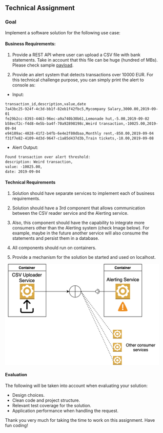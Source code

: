 ## Technical Assignment

### Goal

Implement a software solution for the following use case:

#### Business Requirements:

1. Provide a REST API where user can upload a CSV file with bank statements. 
Take in account that this file can be huge (hundred of MBs).
Please check sample [payload](statements.csv).

2. Provide an alert system that detects transactions over 10000 EUR. For this technical challenge purpose, 
you can simply print the alert to console as:

* Input:

```
transaction_id,description,value,date
7a43bc25-924f-4c3d-bb1f-82eb1f42fbc5,Mycompany Salary,3000.00,2019-09-01
fe29b2cc-8393-4463-96ec-a9a740b30b61,Lemonade hut,-5.00,2019-09-02
b58ecf2c-f4d8-4e5b-ba4f-70a92898198c,Weird transaction,-10025.00,2019-09-04
e94109ac-4028-41f2-b4fb-6e4e2f80dbaa,Monthly rent,-850.00,2019-09-04
f31f7e82-4109-4d3d-9647-c1a85d437d3b,Train tickets,-10.00,2019-09-08
```

* Alert Output:
```
Found transaction over alert threshold:
description: Weird transaction,
value: -10025.00,
date: 2019-09-04
```

#### Technical Requirements

1. Solution should have separate services to implement each of business requirements.

2. Solution should have a 3rd component that allows communication between the CSV reader service and the Alerting service.

3. Also, this component should have the capability to integrate more consumers other than the Alerting system (check Image below). 
For example, maybe in the future another service will also consume the statements and persist them in a database. 

4. All components should run on containers.

5. Provide a mechanism for the solution be started and used on localhost.


![Text](tech-challenge.png "Technical solution")


#### Evaluation

The following will be taken into account when evaluating your solution:

* Design choices.
* Clean code and project structure.
* Relevant test coverage for the solution.
* Application performance when handling the request.

Thank you very much for taking the time to work on this assignment. Have fun coding!
